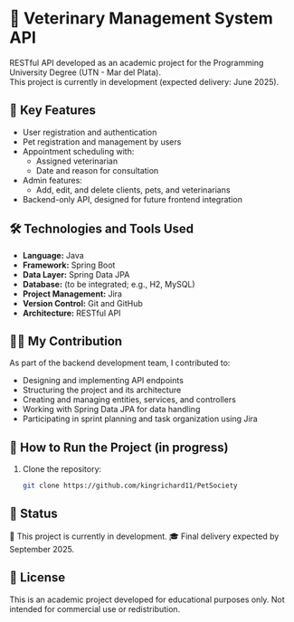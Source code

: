 # 🐾 Veterinary Management System API

RESTful API developed as an academic project for the Programming University Degree (UTN - Mar del Plata).  
This project is currently in development (expected delivery: June 2025).

## 🧩 Key Features

- User registration and authentication
- Pet registration and management by users
- Appointment scheduling with:
  - Assigned veterinarian
  - Date and reason for consultation
- Admin features:
  - Add, edit, and delete clients, pets, and veterinarians
- Backend-only API, designed for future frontend integration

## 🛠 Technologies and Tools Used

- **Language:** Java  
- **Framework:** Spring Boot  
- **Data Layer:** Spring Data JPA  
- **Database:** (to be integrated; e.g., H2, MySQL)  
- **Project Management:** Jira  
- **Version Control:** Git and GitHub  
- **Architecture:** RESTful API

## 👨‍💻 My Contribution

As part of the backend development team, I contributed to:

- Designing and implementing API endpoints
- Structuring the project and its architecture
- Creating and managing entities, services, and controllers
- Working with Spring Data JPA for data handling
- Participating in sprint planning and task organization using Jira

## 🚀 How to Run the Project (in progress)

1. Clone the repository:
   ```bash
   git clone https://github.com/kingrichard11/PetSociety

 ## 📅 Status
🔧 This project is currently in development.
🎓 Final delivery expected by September
2025.

## 📄 License
This is an academic project developed for educational purposes only.
Not intended for commercial use or redistribution.
